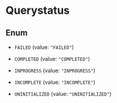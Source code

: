 

# Querystatus

## Enum


* `FAILED` (value: `"FAILED"`)

* `COMPLETED` (value: `"COMPLETED"`)

* `INPROGRESS` (value: `"INPROGRESS"`)

* `INCOMPLETE` (value: `"INCOMPLETE"`)

* `UNINITIALIZED` (value: `"UNINITIALIZED"`)



